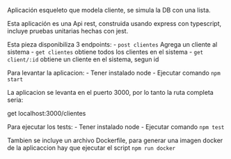 Aplicación esqueleto que modela cliente, se simula la DB con una lista. 

Esta aplicación es una Api rest, construida usando express con typescript, incluye pruebas unitarias hechas con jest.

Esta pieza disponibiliza 3 endpoints:
	- `post clientes`  Agrega un cliente al sistema
	- `get clientes` obtiene todos los clientes en el sistema
	- `get client/:id`  obtiene un cliente en el sistema, segun id

Para levantar la aplicacion:
	- Tener instalado node 
	- Ejecutar comando `npm start`

La aplicacion se levanta en el puerto 3000, por lo tanto la ruta completa seria:

get localhost:3000/clientes

Para ejecutar los tests:
	- Tener instalado node 
	- Ejecutar comando `npm test`

Tambien se incluye un archivo Dockerfile, para generar una imagen docker de la aplicaccion hay que ejecutar el script `npm run docker`
